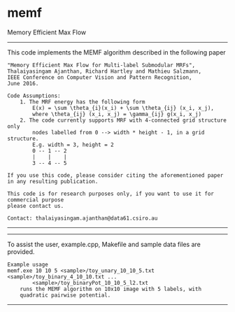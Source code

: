 # memf
Memory Efficient Max Flow

-------------------------------------------------------------------------------------------
This code implements the MEMF algorithm	described in the following paper 

	"Memory Efficient Max Flow for Multi-label Submodular MRFs", 
	Thalaiyasingam Ajanthan, Richard Hartley and Mathieu Salzmann,
	IEEE Conference on Computer Vision and Pattern Recognition,
	June 2016.

	Code Assumptions:
		1. The MRF energy has the following form
			E(x) = \sum \theta_{i}(x_i) + \sum \theta_{ij} (x_i, x_j),
			where \theta_{ij} (x_i, x_j) = \gamma_{ij} g(x_i, x_j)
		2. The code currently supports MRF with 4-connected grid structure only
			nodes labelled from 0 --> width * height - 1, in a grid structure.
			E.g. width = 3, height = 2
			0 -- 1 -- 2
			|	 |	  |
			3 -- 4 -- 5

	If you use this code, please consider citing the aforementioned paper 
	in any resulting publication.

	This code is for research purposes only, if you want to use it for commercial purpose
	please contact us.
	
	Contact: thalaiyasingam.ajanthan@data61.csiro.au
-------------------------------------------------------------------------------------------

-------------------------------------------------------------------------------------------
To assist the user, example.cpp, Makefile and sample data files are provided.

	Example usage 
	memf.exe 10 10 5 <sample>/toy_unary_10_10_5.txt <sample>/toy_binary_4_10_10.txt ...
			<sample>/toy_binaryPot_10_10_5_l2.txt
		runs the MEMF algorithm on 10x10 image with 5 labels, with 
		quadratic pairwise potential.
-------------------------------------------------------------------------------------------